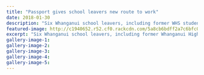 ```yaml
---
title: "Passport gives school leavers new route to work"
date: 2018-01-30
description: "Six Whanganui school leavers, including former WHS student Mikal Terrey, are ready for their work journey and they've got the passport to prove it..."
featured-image: http://c1940652.r52.cf0.rackcdn.com/5a8cb6bdff2a7c6bfc000082/Mikal-Terrey-Skills-NZ-passport-30-jan-chron.jpg
excerpt: "Six Whanganui school leavers, including former Whanganui High School student Mikal Terrey, are ready for their work journey and they've got the passport to prove it."
gallery-image-1: 
gallery-image-2: 
gallery-image-3: 
gallery-image-4: 
gallery-image-5: 
---
```

